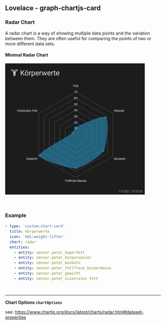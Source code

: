 ## Lovelace - graph-chartjs-card
### Radar Chart

A radar chart is a way of showing multiple data points and the variation between them. They are often useful for comparing the points of two or more different data sets.

#### Minimal Radar Chart
![simpleradar1](img/simpleradar1.png)

<br>

### Example

```yaml
- type: 'custom:chart-card'
  title: Körperwerte
  icon: 'mdi:weight-lifter'
  chart: radar
  entities:
    - entity: sensor.peter_koperfett
    - entity: sensor.peter_korperwasser
    - entity: sensor.peter_muskeln
    - entity: sensor.peter_fettfreie_korpermasse
    - entity: sensor.peter_gewicht
    - entity: sensor.peter_viszerales_fett
```
<br>

<hr>


**Chart Options `chartOptions`**

see: https://www.chartjs.org/docs/latest/charts/radar.html#dataset-properties